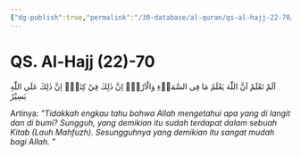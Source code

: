 ```yaml
---
{"dg-publish":true,"permalink":"/30-database/al-quran/qs-al-hajj-22-70/"}
---
```



# QS. Al-Hajj (22)-70
اَلَمْ تَعْلَمْ اَنَّ اللّٰهَ يَعْلَمُ مَا فِى السَّمَاۤءِ وَالْاَرْضِۗ اِنَّ ذٰلِكَ فِيْ كِتٰبٍۗ اِنَّ ذٰلِكَ عَلَى اللّٰهِ يَسِيْرٌ 

Artinya: *"Tidakkah engkau tahu bahwa Allah mengetahui apa yang di langit dan di bumi? Sungguh, yang demikian itu sudah terdapat dalam sebuah Kitab (Lauh Mahfuzh). Sesungguhnya yang demikian itu sangat mudah bagi Allah. "*
